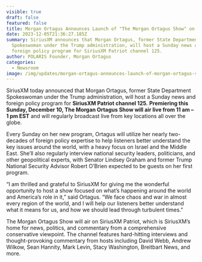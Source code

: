 ```yaml
---
visible: true
draft: false
featured: false
title: Morgan Ortagus Announces Launch of "The Morgan Ortagus Show" on SiriusXM
date: 2023-12-05T21:36:27.185Z
summary: SiriusXM announces that Morgan Ortagus, former State Department
  Spokeswoman under the Trump administration, will host a Sunday news and
  foreign policy program for SiriusXM Patriot channel 125.
author: POLARIS Founder, Morgan Ortagus
categories:
  - Newsroom
image: /img/updates/morgan-ortagus-announces-launch-of-morgan-ortagus-show-sirius-xm.jpg
---
```

SiriusXM today announced that Morgan Ortagus, former State Department Spokeswoman under the Trump administration, will host a Sunday news and foreign policy program for **SiriusXM Patriot channel 125.** **Premiering this Sunday, December 10, The Morgan Ortagus Show will air live from 11 am – 1 pm EST** and will regularly broadcast live from key locations all over the globe.

Every Sunday on her new program, Ortagus will utilize her nearly two-decades of foreign policy expertise to help listeners better understand the key issues around the world, with a heavy focus on Israel and the Middle East. She’ll also regularly interview national security leaders, politicians, and other geopolitical experts, with Senator Lindsey Graham and former Trump National Security Advisor Robert O’Brien expected to be guests on her first program.

“I am thrilled and grateful to SiriusXM for giving me the wonderful opportunity to host a show focused on what’s happening around the world and America’s role in it,” said Ortagus. “We face chaos and war in almost every region of the world, and I will help our listeners better understand what it means for us, and how we should lead through turbulent times.”

The Morgan Ortagus Show will air on SiriusXM Patriot, which is SiriusXM’s home for news, politics, and commentary from a comprehensive conservative viewpoint. The channel features hard-hitting interviews and thought-provoking commentary from hosts including David Webb, Andrew Wilkow, Sean Hannity, Mark Levin, Stacy Washington, Breitbart News, and more.